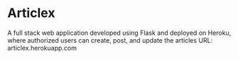 # Articlex
A full stack web application developed using Flask and deployed on Heroku, where authorized users can create, post, and update the articles
URL: articlex.herokuapp.com
